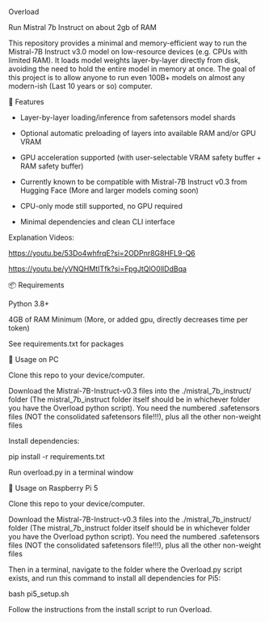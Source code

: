 Overload

Run Mistral 7b Instruct on about 2gb of RAM

This repository provides a minimal and memory-efficient way to run the Mistral-7B Instruct v3.0 model on low-resource devices (e.g. CPUs with limited RAM). It loads model weights layer-by-layer directly from disk, avoiding the need to hold the entire model in memory at once. The goal of this project is to allow anyone to run even 100B+ models on almost any modern-ish (Last 10 years or so) computer.

🔧 Features

- Layer-by-layer loading/inference from safetensors model shards

- Optional automatic preloading of layers into available RAM and/or GPU VRAM

- GPU acceleration supported (with user-selectable VRAM safety buffer + RAM safety buffer)

- Currently known to be compatible with Mistral-7B Instruct v0.3 from Hugging Face (More and larger models coming soon)

- CPU-only mode still supported, no GPU required

- Minimal dependencies and clean CLI interface


Explanation Videos:

https://youtu.be/53Do4whfrqE?si=2ODPnr8G8HFL9-Q6

https://youtu.be/yVNQHMtITfk?si=FpgJtQlO0lIDdBqa


📦 Requirements

Python 3.8+

4GB of RAM Minimum (More, or added gpu, directly decreases time per token)

See requirements.txt for packages



🚀 Usage on PC

Clone this repo to your device/computer.

Download the Mistral-7B-Instruct-v0.3 files into the ./mistral_7b_instruct/ folder (The mistral_7b_instruct folder itself should be in whichever folder you have the Overload python script). You need the numbered .safetensors files (NOT the consolidated safetensors file!!!), plus all the other non-weight files

Install dependencies:

pip install -r requirements.txt

Run overload.py in a terminal window



🚀 Usage on Raspberry Pi 5

Clone this repo to your device/computer.

Download the Mistral-7B-Instruct-v0.3 files into the ./mistral_7b_instruct/ folder (The mistral_7b_instruct folder itself should be in whichever folder you have the Overload python script). You need the numbered .safetensors files (NOT the consolidated safetensors file!!!), plus all the other non-weight files

Then in a terminal, navigate to the folder where the Overload.py script exists, and run this command to install all dependencies for Pi5:

bash pi5_setup.sh

Follow the instructions from the install script to run Overload.
